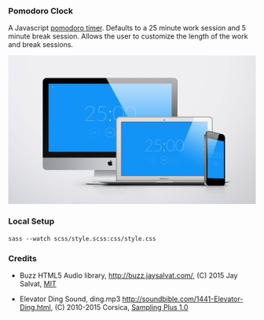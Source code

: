 ### Pomodoro Clock

A Javascript [pomodoro timer](https://en.wikipedia.org/wiki/Pomodoro_Technique). Defaults to a 25 minute work session and 5 minute break session. Allows the user to customize the length of the work and break sessions.

![preview](preview.jpg)

### Local Setup

```
sass --watch scss/style.scss:css/style.css
```

### Credits

* Buzz HTML5 Audio library, http://buzz.jaysalvat.com/, (C) 2015 Jay Salvat, [MIT](https://opensource.org/licenses/MIT)

* Elevator Ding Sound, ding.mp3 http://soundbible.com/1441-Elevator-Ding.html, (C) 2010-2015 Corsica, [Sampling Plus 1.0](https://creativecommons.org/licenses/sampling+/1.0/)
